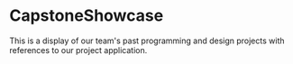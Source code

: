 # CapstoneShowcase
This is a display of our team's past programming and design projects with references to our project application. 
